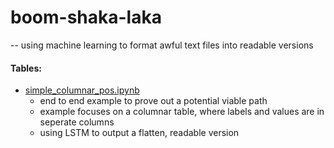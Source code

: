 # boom-shaka-laka

-- using machine learning to format awful text files into readable versions

#### Tables:

- [simple_columnar_pos.ipynb](https://github.com/dpasse/boom-shaka-laka/tree/master/notebooks/tables/simple_columnar_poc.ipynb)
  - end to end example to prove out a potential viable path
  - example focuses on a columnar table, where labels and values are in seperate columns
  - using LSTM to output a flatten, readable version
